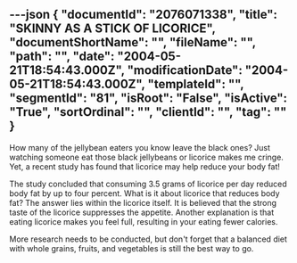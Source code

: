 ---json
{
  "documentId": "2076071338",
  "title": "SKINNY AS A STICK OF LICORICE",
  "documentShortName": "",
  "fileName": "",
  "path": "",
  "date": "2004-05-21T18:54:43.000Z",
  "modificationDate": "2004-05-21T18:54:43.000Z",
  "templateId": "",
  "segmentId": "81",
  "isRoot": "False",
  "isActive": "True",
  "sortOrdinal": "",
  "clientId": "",
  "tag": ""
}
---

How many of the jellybean eaters you know leave the black ones? Just watching someone eat those black jellybeans or licorice makes me cringe. Yet, a recent study has found that licorice may help reduce your body fat! 

The study concluded that consuming 3.5 grams of licorice per day reduced body fat by up to four percent. What is it about licorice that reduces body fat? The answer lies within the licorice itself. It is believed that the strong taste of the licorice suppresses the appetite. Another explanation is that eating licorice makes you feel 
full, resulting in your eating fewer calories. 

More research needs to be conducted, but don't forget that a balanced diet with whole grains, fruits, and vegetables is still the best way to go.
